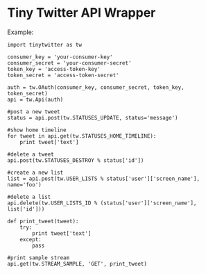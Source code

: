 Tiny Twitter API Wrapper
===

Example:

    import tinytwitter as tw
    
    consumer_key = 'your-consumer-key'
    consumer_secret = 'your-consumer-secret'
    token_key = 'access-token-key'
    token_secret = 'access-token-secret'
    
    auth = tw.OAuth(consumer_key, consumer_secret, token_key, token_secret)
    api = tw.Api(auth)
    
    #post a new tweet
    status = api.post(tw.STATUSES_UPDATE, status='message')
    
    #show home timeline
    for tweet in api.get(tw.STATUSES_HOME_TIMELINE):
        print tweet['text']
    
    #delete a tweet
    api.post(tw.STATUSES_DESTROY % status['id'])
    
    #create a new list
    list = api.post(tw.USER_LISTS % status['user']['screen_name'], name='foo')
    
    #delete a list
    api.delete(tw.USER_LISTS_ID % (status['user']['screen_name'], list['id']))
    
    def print_tweet(tweet):
        try:
            print tweet['text']
        except:
            pass
    
    #print sample stream
    api.get(tw.STREAM_SAMPLE, 'GET', print_tweet)
